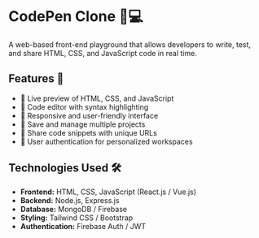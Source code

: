 # CodePen Clone 🎨💻

A web-based front-end playground that allows developers to write, test, and share HTML, CSS, and JavaScript code in real time.

## Features 🚀
- 🔹 Live preview of HTML, CSS, and JavaScript
- 🔹 Code editor with syntax highlighting
- 🔹 Responsive and user-friendly interface
- 🔹 Save and manage multiple projects
- 🔹 Share code snippets with unique URLs
- 🔹 User authentication for personalized workspaces

## Technologies Used 🛠
- **Frontend:** HTML, CSS, JavaScript (React.js / Vue.js)
- **Backend:** Node.js, Express.js
- **Database:** MongoDB / Firebase
- **Styling:** Tailwind CSS / Bootstrap
- **Authentication:** Firebase Auth / JWT
